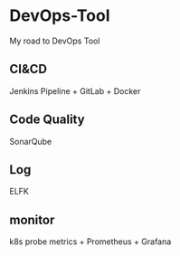 # DevOps-Tool
My road to DevOps Tool <br>
## CI&CD
Jenkins Pipeline + GitLab + Docker 
## Code Quality
SonarQube
## Log
ELFK
## monitor
k8s probe metrics + Prometheus + Grafana

